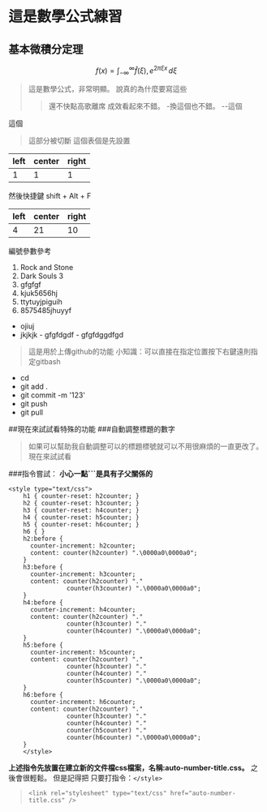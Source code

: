 # 這是數學公式練習
## 基本微積分定理
$$
      f(x) = \int_{-\infty}^{\infty}\hat f(\xi),e^{2\pi\xi x}\,d\xi
$$

>這是數學公式，非常明顯。
>說真的為什麼要寫這些
>>還不快點高歌離席
>>成效看起來不錯。
-換這個也不錯。
--這個
>
這個
>這部分被切斷
>這個表個是先設置

|left|center|right|
|---|---|--|
|1|1|1|

然後快捷鍵 shift + Alt + F


| left | center | right |
| ---- | ------ | ----- |
| 4    | 21     | 10    |


編號參數參考
1. Rock and Stone
2.  Dark Souls 3 
3.  gfgfgf
4.  kjuk5656hj
5.  ttytuyjpiguih
6.  8575485jhuyyf
- ojiuj
- jkjkjk
      - gfgfdgdf
      - gfgfdggdfgd


>這是用於上傳github的功能
>小知識：可以直接在指定位置按下右鍵遠則指定gitbash

- cd 
- git add .
- git commit -m '123'
- git push 
- git pull

##現在來試試看特殊的功能
###自動調整標題的數字

>如果可以幫助我自動調整可以的標題標號就可以不用很麻煩的一直更改了。
>現在來試試看
>
>
###指令嘗試：
**小心一點```是具有子父關係的**

```
<style type="text/css">
    h1 { counter-reset: h2counter; }
    h2 { counter-reset: h3counter; }
    h3 { counter-reset: h4counter; }
    h4 { counter-reset: h5counter; }
    h5 { counter-reset: h6counter; }
    h6 { }
    h2:before {
      counter-increment: h2counter;
      content: counter(h2counter) ".\0000a0\0000a0";
    }
    h3:before {
      counter-increment: h3counter;
      content: counter(h2counter) "."
                counter(h3counter) ".\0000a0\0000a0";
    }
    h4:before {
      counter-increment: h4counter;
      content: counter(h2counter) "."
                counter(h3counter) "."
                counter(h4counter) ".\0000a0\0000a0";
    }
    h5:before {
      counter-increment: h5counter;
      content: counter(h2counter) "."
                counter(h3counter) "."
                counter(h4counter) "."
                counter(h5counter) ".\0000a0\0000a0";
    }
    h6:before {
      counter-increment: h6counter;
      content: counter(h2counter) "."
                counter(h3counter) "."
                counter(h4counter) "."
                counter(h5counter) "."
                counter(h6counter) ".\0000a0\0000a0";
    }
    </style>
```

**上述指令先放置在建立新的文件檔css檔案，名稱:auto-number-title.css。**
之後會很輕鬆。
但是記得把
只要打指令：`</style>`

>`<link rel="stylesheet" type="text/css" href="auto-number-title.css" />`


